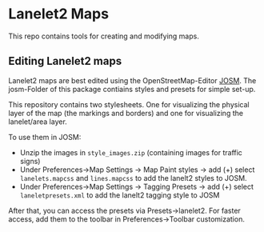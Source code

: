 # Lanelet2 Maps

This repo contains tools for creating and modifying maps. 

## Editing Lanelet2 maps

Lanelet2 maps are best edited using the OpenStreetMap-Editor [JOSM](https://josm.openstreetmap.de/). The josm-Folder of this package contiains styles and presets for simple set-up.

This repository contains two stylesheets. One for visualizing the physical layer of the map (the markings and borders) and one for visualizing the lanelet/area layer.

To use them in JOSM:
- Unzip the images in `style_images.zip` (containing images for traffic signs)
- Under Preferences->Map Settings -> Map Paint styles -> add (+) select `lanelets.mapcss` and `lines.mapcss` to add the lanelt2 styles to JOSM.
- Under Preferences->Map Settings -> Tagging Presets -> add (+) select `laneletpresets.xml` to add the lanelt2 tagging style to JOSM

After that, you can access the presets via Presets->lanelet2. For faster access, add them to the toolbar in Preferences->Toolbar customization.

